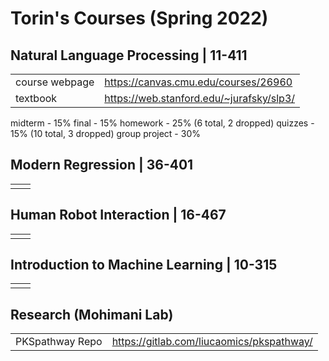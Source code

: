 # Torin's Courses (Spring 2022)

## Natural Language Processing | 11-411
|  |  |
|--|--|
| course webpage | https://canvas.cmu.edu/courses/26960 |
| textbook | https://web.stanford.edu/~jurafsky/slp3/ |
midterm - 15%
final - 15%
homework - 25% (6 total, 2 dropped)
quizzes - 15% (10 total, 3 dropped)
group project - 30%

## Modern Regression | 36-401
|  |  |
|--|--|
|  |  |

## Human Robot Interaction | 16-467
|  |  |
|--|--|
|  |  |

## Introduction to Machine Learning | 10-315
|  |  |
|--|--|
|  |  |

## Research (Mohimani Lab)
|||
|--|--|
| PKSpathway Repo | https://gitlab.com/liucaomics/pkspathway/ |
<!--stackedit_data:
eyJoaXN0b3J5IjpbLTY1NjgyMTA0LC02Nzc2ODA5MjIsLTE3MD
UzMDQyMDVdfQ==
-->